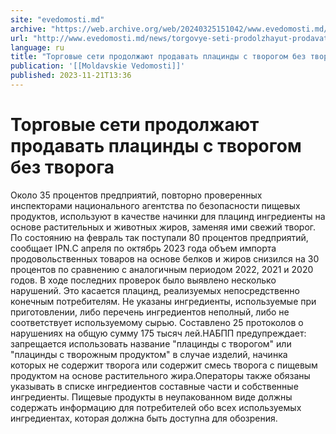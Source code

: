 ```yaml
---
site: "evedomosti.md"
archive: "https://web.archive.org/web/20240325151042/www.evedomosti.md/news/torgovye-seti-prodolzhayut-prodavat-placindy-s-tvorogom-bez"
url: "http://www.evedomosti.md/news/torgovye-seti-prodolzhayut-prodavat-placindy-s-tvorogom-bez"
language: ru
title: "Торговые сети продолжают продавать плацинды с творогом без творога"
publication: '[[Moldavskie Vedomosti]]'
published: 2023-11-21T13:36
---
```


# Торговые сети продолжают продавать плацинды с творогом без творога

Около 35 процентов предприятий, повторно проверенных инспекторами национального агентства по безопасности пищевых продуктов, используют в качестве начинки для плацинд ингредиенты на основе растительных и животных жиров, заменяя ими свежий творог. По состоянию на февраль так поступали 80 процентов предприятий, сообщает IPN.С апреля по октябрь 2023 года объем импорта продовольственных товаров на основе белков и жиров снизился на 30 процентов по сравнению с аналогичным периодом 2022, 2021 и 2020 годов. В ходе последних проверок было выявлено несколько нарушений. Это касается плацинд, реализуемых непосредственно конечным потребителям. Не указаны ингредиенты, используемые при приготовлении, либо перечень ингредиентов неполный, либо не соответствует используемому сырью. Составлено 25 протоколов о нарушениях на общую сумму 175 тысяч лей.НАБПП предупреждает: запрещается использовать название "плацинды с творогом" или "плацинды с творожным продуктом" в случае изделий, начинка которых не содержит творога или содержит смесь творога с пищевым продуктом на основе растительного жира.Операторы также обязаны указывать в списке ингредиентов составные части и собственные ингредиенты. Пищевые продукты в неупакованном виде должны содержать информацию для потребителей обо всех используемых ингредиентах, которая должна быть доступна для обозрения.